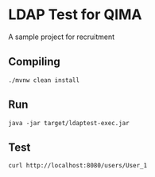 # LDAP Test for QIMA

A sample project for recruitment

## Compiling

`./mvnw clean install`

## Run

`java -jar target/ldaptest-exec.jar`

## Test

`curl http://localhost:8080/users/User_1`